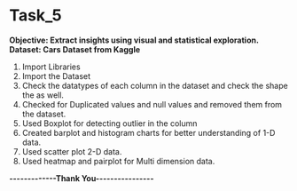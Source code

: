 # Task_5
**Objective: Extract insights using visual and statistical exploration.**
**Dataset: Cars Dataset from Kaggle**

1) Import Libraries
2) Import the Dataset
3) Check the datatypes of each column in the dataset and check the shape the as well.
4) Checked for Duplicated values and null values and removed them from the dataset.
5) Used Boxplot for detecting outlier in the column
6) Created barplot and histogram charts for better understanding of 1-D data.
7) Used scatter plot 2-D data.
8) Used heatmap and pairplot for Multi dimension data.

**-------------Thank You----------------**
